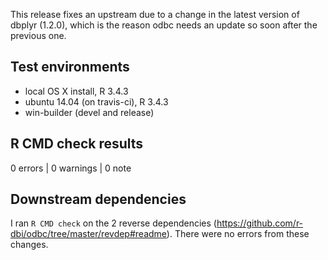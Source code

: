 This release fixes an upstream due to a change in the latest version of dbplyr
(1.2.0), which is the reason odbc needs an update so soon after the previous
one.

## Test environments
* local OS X install, R 3.4.3
* ubuntu 14.04 (on travis-ci), R 3.4.3
* win-builder (devel and release)

## R CMD check results

0 errors | 0 warnings | 0 note

## Downstream dependencies

I ran `R CMD check` on the 2 reverse dependencies
(https://github.com/r-dbi/odbc/tree/master/revdep#readme). There were no errors
from these changes.
